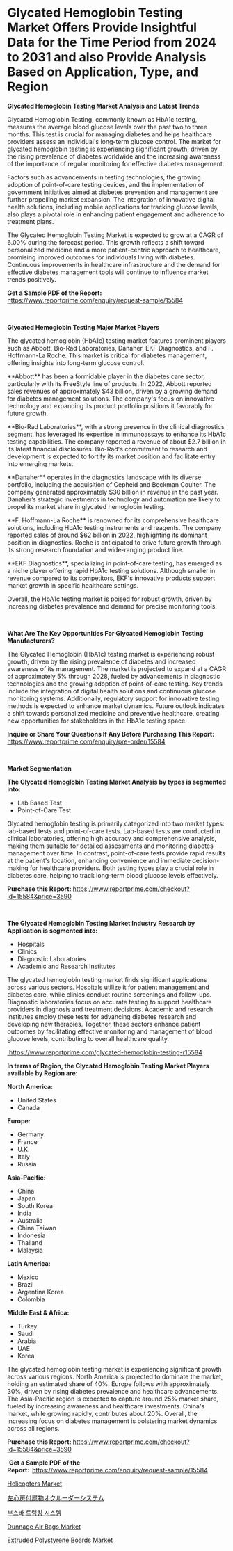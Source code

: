 <p><h1>Glycated Hemoglobin Testing Market Offers Provide Insightful Data for the Time Period from 2024 to 2031 and also Provide Analysis Based on Application, Type, and Region</h1></p><p><strong>Glycated Hemoglobin Testing Market Analysis and Latest Trends</strong></p>
<p><p>Glycated Hemoglobin Testing, commonly known as HbA1c testing, measures the average blood glucose levels over the past two to three months. This test is crucial for managing diabetes and helps healthcare providers assess an individual's long-term glucose control. The market for glycated hemoglobin testing is experiencing significant growth, driven by the rising prevalence of diabetes worldwide and the increasing awareness of the importance of regular monitoring for effective diabetes management.</p><p>Factors such as advancements in testing technologies, the growing adoption of point-of-care testing devices, and the implementation of government initiatives aimed at diabetes prevention and management are further propelling market expansion. The integration of innovative digital health solutions, including mobile applications for tracking glucose levels, also plays a pivotal role in enhancing patient engagement and adherence to treatment plans.</p><p>The Glycated Hemoglobin Testing Market is expected to grow at a CAGR of 6.00% during the forecast period. This growth reflects a shift toward personalized medicine and a more patient-centric approach to healthcare, promising improved outcomes for individuals living with diabetes. Continuous improvements in healthcare infrastructure and the demand for effective diabetes management tools will continue to influence market trends positively.</p></p>
<p><strong>Get a Sample PDF of the Report:&nbsp;</strong> <a href="https://www.reportprime.com/enquiry/request-sample/15584">https://www.reportprime.com/enquiry/request-sample/15584</a></p>
<p>&nbsp;</p>
<p><strong>Glycated Hemoglobin Testing Major Market Players</strong></p>
<p><p>The glycated hemoglobin (HbA1c) testing market features prominent players such as Abbott, Bio-Rad Laboratories, Danaher, EKF Diagnostics, and F. Hoffmann-La Roche. This market is critical for diabetes management, offering insights into long-term glucose control.</p><p>**Abbott** has been a formidable player in the diabetes care sector, particularly with its FreeStyle line of products. In 2022, Abbott reported sales revenues of approximately $43 billion, driven by a growing demand for diabetes management solutions. The company's focus on innovative technology and expanding its product portfolio positions it favorably for future growth.</p><p>**Bio-Rad Laboratories**, with a strong presence in the clinical diagnostics segment, has leveraged its expertise in immunoassays to enhance its HbA1c testing capabilities. The company reported a revenue of about $2.7 billion in its latest financial disclosures. Bio-Rad's commitment to research and development is expected to fortify its market position and facilitate entry into emerging markets.</p><p>**Danaher** operates in the diagnostics landscape with its diverse portfolio, including the acquisition of Cepheid and Beckman Coulter. The company generated approximately $30 billion in revenue in the past year. Danaher’s strategic investments in technology and automation are likely to propel its market share in glycated hemoglobin testing.</p><p>**F. Hoffmann-La Roche** is renowned for its comprehensive healthcare solutions, including HbA1c testing instruments and reagents. The company reported sales of around $62 billion in 2022, highlighting its dominant position in diagnostics. Roche is anticipated to drive future growth through its strong research foundation and wide-ranging product line.</p><p>**EKF Diagnostics**, specializing in point-of-care testing, has emerged as a niche player offering rapid HbA1c testing solutions. Although smaller in revenue compared to its competitors, EKF's innovative products support market growth in specific healthcare settings. </p><p>Overall, the HbA1c testing market is poised for robust growth, driven by increasing diabetes prevalence and demand for precise monitoring tools.</p></p>
<p>&nbsp;</p>
<p><strong>What Are The Key Opportunities For Glycated Hemoglobin Testing Manufacturers?</strong></p>
<p><p>The Glycated Hemoglobin (HbA1c) testing market is experiencing robust growth, driven by the rising prevalence of diabetes and increased awareness of its management. The market is projected to expand at a CAGR of approximately 5% through 2028, fueled by advancements in diagnostic technologies and the growing adoption of point-of-care testing. Key trends include the integration of digital health solutions and continuous glucose monitoring systems. Additionally, regulatory support for innovative testing methods is expected to enhance market dynamics. Future outlook indicates a shift towards personalized medicine and preventive healthcare, creating new opportunities for stakeholders in the HbA1c testing space.</p></p>
<p><strong>Inquire or Share Your Questions If Any Before Purchasing This Report:</strong> <a href="https://www.reportprime.com/enquiry/pre-order/15584">https://www.reportprime.com/enquiry/pre-order/15584</a></p>
<p>&nbsp;</p>
<p><strong>Market Segmentation</strong></p>
<p><strong>The Glycated Hemoglobin Testing Market Analysis by types is segmented into:</strong></p>
<p><ul><li>Lab Based Test</li><li>Point-of-Care Test</li></ul></p>
<p><p>Glycated hemoglobin testing is primarily categorized into two market types: lab-based tests and point-of-care tests. Lab-based tests are conducted in clinical laboratories, offering high accuracy and comprehensive analysis, making them suitable for detailed assessments and monitoring diabetes management over time. In contrast, point-of-care tests provide rapid results at the patient's location, enhancing convenience and immediate decision-making for healthcare providers. Both testing types play a crucial role in diabetes care, helping to track long-term blood glucose levels effectively.</p></p>
<p><strong>Purchase this Report:&nbsp;</strong><a href="https://www.reportprime.com/checkout?id=15584&price=3590">https://www.reportprime.com/checkout?id=15584&price=3590</a></p>
<p>&nbsp;</p>
<p><strong>The Glycated Hemoglobin Testing Market Industry Research by Application is segmented into:</strong></p>
<p><ul><li>Hospitals</li><li>Clinics</li><li>Diagnostic Laboratories</li><li>Academic and Research Institutes</li></ul></p>
<p><p>The glycated hemoglobin testing market finds significant applications across various sectors. Hospitals utilize it for patient management and diabetes care, while clinics conduct routine screenings and follow-ups. Diagnostic laboratories focus on accurate testing to support healthcare providers in diagnosis and treatment decisions. Academic and research institutes employ these tests for advancing diabetes research and developing new therapies. Together, these sectors enhance patient outcomes by facilitating effective monitoring and management of blood glucose levels, contributing to overall healthcare quality.</p></p>
<p><a href="https://www.reportprime.com/glycated-hemoglobin-testing-r15584">&nbsp;https://www.reportprime.com/glycated-hemoglobin-testing-r15584</a></p>
<p><strong>In terms of Region, the Glycated Hemoglobin Testing Market Players available by Region are:</strong></p>
<p>
    <p> <strong> North America: </strong>
        <ul>
            <li>United States</li>
            <li>Canada</li>
        </ul>
        </p> 
    <p> <strong> Europe: </strong>
        <ul>
            <li>Germany</li>
            <li>France</li>
            <li>U.K.</li>
            <li>Italy</li>
            <li>Russia</li>
        </ul>
        </p> 
    <p> <strong> Asia-Pacific: </strong>
        <ul>
            <li>China</li>
            <li>Japan</li>
            <li>South Korea</li>
            <li>India</li>
            <li>Australia</li>
            <li>China Taiwan</li>
            <li>Indonesia</li>
            <li>Thailand</li>
            <li>Malaysia</li>
        </ul>
        </p> 
    <p> <strong> Latin America: </strong>
        <ul>
            <li>Mexico</li>
            <li>Brazil</li>
            <li>Argentina Korea</li>
            <li>Colombia</li>
        </ul>
        </p> 
    <p> <strong> Middle East & Africa: </strong>
        <ul>
            <li>Turkey</li>
            <li>Saudi</li>
            <li>Arabia</li>
            <li>UAE</li>
            <li>Korea</li>
        </ul>
    </p>
    </p>
<p><p>The glycated hemoglobin testing market is experiencing significant growth across various regions. North America is projected to dominate the market, holding an estimated share of 40%. Europe follows with approximately 30%, driven by rising diabetes prevalence and healthcare advancements. The Asia-Pacific region is expected to capture around 25% market share, fueled by increasing awareness and healthcare investments. China's market, while growing rapidly, contributes about 20%. Overall, the increasing focus on diabetes management is bolstering market dynamics across all regions.</p></p>
<p><strong>Purchase this Report: </strong><a href="https://www.reportprime.com/checkout?id=15584&price=3590">https://www.reportprime.com/checkout?id=15584&price=3590</a></p>
<p>&nbsp;<strong>Get a Sample PDF of the Report:&nbsp;&nbsp;</strong><a href="https://www.reportprime.com/enquiry/request-sample/15584">https://www.reportprime.com/enquiry/request-sample/15584</a></p>
<p><strong></strong></p>
<p><p><a href="https://issuu.com/reportprime-2/docs/helicopters-market-size-2030.pptx_75647f7517b60e">Helicopters Market</a></p><p><a href="https://medium.com/@alioukaye1/left-atrial-appendage-occluder-system-70017546a41e?postPublishedType=initial">左心房付属物オクルーダーシステム</a></p><p><a href="https://medium.com/@rekhakhatun65/%EC%84%B8%EA%B3%84-busbar-trunking-system-market-%EC%9D%80-2024%EC%97%90%EC%84%9C-2031%EB%A1%9C-%EC%97%B0%ED%8F%89%EA%B7%A0-%EC%A6%9D%EA%B0%80%EC%9C%A8%EC%9D%84-%EB%B3%B4%EC%9D%BC-%EA%B2%83%EC%9C%BC%EB%A1%9C-%EC%98%88%EC%83%81%EB%90%A9%EB%8B%88%EB%8B%A4-654705a9438b">부스바 트렁킹 시스템</a></p><p><a href="https://medium.com/@foxworth8231/the-global-dunnage-air-bags-market-is-a-dynamic-and-growing-industry-ab748bdf0225">Dunnage Air Bags Market</a></p><p><a href="https://medium.com/@foxworth8231/the-market-for-extruded-polystyrene-boards-market-is-examined-in-this-report-along-with-the-dc78ebd5d642">Extruded Polystyrene Boards Market</a></p></p>